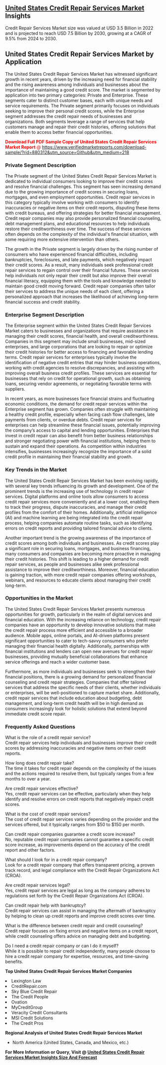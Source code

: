 <h2><a href="https://www.verifiedmarketreports.com/download-sample/?rid=880312&amp;utm_source=Github&amp;utm_medium=218" target="_blank">United States Credit Repair Services Market</a> Insights</h2><p>Credit Repair Services Market size was valued at USD 3.5 Billion in 2022 and is projected to reach USD 7.5 Billion by 2030, growing at a CAGR of 9.5% from 2024 to 2030.</p><p><h2>United States Credit Repair Services Market by Application</h2> <p>The United States Credit Repair Services Market has witnessed significant growth in recent years, driven by the increasing need for financial stability and the rising awareness among individuals and businesses about the importance of maintaining a good credit score. The market is segmented by application into two primary categories: Private and Enterprise. These segments cater to distinct customer bases, each with unique needs and service requirements. The Private segment primarily focuses on individuals seeking to improve their personal credit scores, while the Enterprise segment addresses the credit repair needs of businesses and organizations. Both segments leverage a range of services that help customers manage and repair their credit histories, offering solutions that enable them to access better financial opportunities. <p><span class=""><span style="color: #ff0000;"><strong>Download Full PDF Sample Copy of United States Credit Repair Services Market Report</strong> @ </span><a href="https://www.verifiedmarketreports.com/download-sample/?rid=880312&amp;utm_source=Github&amp;utm_medium=218" target="_blank">https://www.verifiedmarketreports.com/download-sample/?rid=880312&amp;utm_source=Github&amp;utm_medium=218</a></span></p> <h3>Private Segment Description</h3> <p>The Private segment of the United States Credit Repair Services Market is dedicated to individual consumers looking to improve their credit scores and resolve financial challenges. This segment has seen increasing demand due to the growing importance of credit scores in securing loans, mortgages, and even employment opportunities. Credit repair services in this category typically involve working with consumers to identify inaccuracies or negative items on their credit reports, disputing these items with credit bureaus, and offering strategies for better financial management. Credit repair companies may also provide personalized financial counseling, debt management plans, and educational resources to help individuals restore their creditworthiness over time. The success of these services often depends on the complexity of the individual's financial situation, with some requiring more extensive intervention than others. <p>The growth in the Private segment is largely driven by the rising number of consumers who have experienced financial difficulties, including bankruptcies, foreclosures, and late payments, which negatively impact their credit scores. As a result, many individuals seek professional credit repair services to regain control over their financial futures. These services help individuals not only repair their credit but also improve their overall financial literacy, equipping them with the tools and knowledge needed to maintain good credit moving forward. Credit repair companies often tailor their services to address the unique needs of each client, offering a personalized approach that increases the likelihood of achieving long-term financial success and credit stability.</p> <h3>Enterprise Segment Description</h3> <p>The Enterprise segment within the United States Credit Repair Services Market caters to businesses and organizations that require assistance in managing their credit scores, financial health, and overall creditworthiness. Companies in this segment may include small businesses, mid-sized enterprises, and large corporations that are looking to repair or optimize their credit histories for better access to financing and favorable lending terms. Credit repair services for enterprises typically involve the identification of negative credit entries that may hinder business operations, working with credit agencies to resolve discrepancies, and assisting with improving overall business credit profiles. These services are essential for businesses that rely on credit for operational growth, such as obtaining loans, securing vendor agreements, or negotiating favorable terms with suppliers. <p>In recent years, as more businesses face financial strains and fluctuating economic conditions, the demand for credit repair services within the Enterprise segment has grown. Companies often struggle with maintaining a healthy credit profile, especially when facing cash flow challenges, late payments from clients, or overdue debts. Credit repair services for enterprises can help streamline these financial issues, potentially improving the company’s access to capital and lending opportunities. Enterprises that invest in credit repair can also benefit from better business relationships and stronger negotiating power with financial institutions, helping them to sustain and expand their operations. As competition within industries intensifies, businesses increasingly recognize the importance of a solid credit profile in maintaining their financial stability and growth.</p> <h3>Key Trends in the Market</h3> <p>The United States Credit Repair Services Market has been evolving rapidly, with several key trends influencing its growth and development. One of the prominent trends is the increasing use of technology in credit repair services. Digital platforms and online tools allow consumers to access credit repair services more conveniently and at a lower cost, enabling them to track their progress, dispute inaccuracies, and manage their credit profiles from the comfort of their homes. Additionally, artificial intelligence (AI) and machine learning are being integrated into the credit repair process, helping companies automate routine tasks, such as identifying errors on credit reports and providing tailored financial advice to clients.</p> <p>Another important trend is the growing awareness of the importance of credit scores among both individuals and businesses. As credit scores play a significant role in securing loans, mortgages, and business financing, many consumers and companies are becoming more proactive in managing their credit histories. This shift is leading to a higher demand for credit repair services, as people and businesses alike seek professional assistance to improve their creditworthiness. Moreover, financial education is gaining traction, with more credit repair companies offering workshops, webinars, and resources to educate clients about managing their credit long-term.</p> <h3>Opportunities in the Market</h3> <p>The United States Credit Repair Services Market presents numerous opportunities for growth, particularly in the realm of digital services and financial education. With the increasing reliance on technology, credit repair companies have an opportunity to develop innovative solutions that make the credit repair process more efficient and accessible to a broader audience. Mobile apps, online portals, and AI-driven platforms present significant opportunities to cater to tech-savvy consumers who prefer managing their financial health digitally. Additionally, partnerships with financial institutions and lenders can open new avenues for credit repair businesses, providing mutually beneficial collaborations that enhance service offerings and reach a wider customer base.</p> <p>Furthermore, as more individuals and businesses seek to strengthen their financial positions, there is a growing demand for personalized financial counseling and credit repair strategies. Companies that offer tailored services that address the specific needs of their clients, whether individuals or enterprises, will be well-positioned to capture market share. Additionally, credit repair services that include education about budgeting, debt management, and long-term credit health will be in high demand as consumers increasingly look for holistic solutions that extend beyond immediate credit score repair.</p> <h3>Frequently Asked Questions</h3> <p>What is the role of a credit repair service? <br> Credit repair services help individuals and businesses improve their credit scores by addressing inaccuracies and negative items on their credit reports.</p> <p>How long does credit repair take? <br> The time it takes for credit repair depends on the complexity of the issues and the actions required to resolve them, but typically ranges from a few months to over a year.</p> <p>Are credit repair services effective? <br> Yes, credit repair services can be effective, particularly when they help identify and resolve errors on credit reports that negatively impact credit scores.</p> <p>What is the cost of credit repair services? <br> The cost of credit repair services varies depending on the provider and the services offered, but it typically ranges from $50 to $150 per month.</p> <p>Can credit repair companies guarantee a credit score increase? <br> No, reputable credit repair companies cannot guarantee a specific credit score increase, as improvements depend on the accuracy of the credit report and other factors.</p> <p>What should I look for in a credit repair company? <br> Look for a credit repair company that offers transparent pricing, a proven track record, and legal compliance with the Credit Repair Organizations Act (CROA).</p> <p>Are credit repair services legal? <br> Yes, credit repair services are legal as long as the company adheres to regulations set forth by the Credit Repair Organizations Act (CROA).</p> <p>Can credit repair help with bankruptcy? <br> Credit repair services can assist in managing the aftermath of bankruptcy by helping to clean up credit reports and improve credit scores over time.</p> <p>What is the difference between credit repair and credit counseling? <br> Credit repair focuses on fixing errors and negative items on a credit report, while credit counseling offers advice on managing debt and budgeting.</p> <p>Do I need a credit repair company or can I do it myself? <br> While it is possible to repair credit independently, many people choose to hire a credit repair company for expertise, resources, and time-saving benefits.</p></p><p><strong>Top United States Credit Repair Services Market Companies</strong></p><div data-test-id=""><p><li>Lexington Law</li><li> CreditRepair.com</li><li> Sky Blue Credit Repair</li><li> The Credit People</li><li> Ovation</li><li> MyCreditGroup</li><li> Veracity Credit Consultants</li><li> MSI Credit Solutions</li><li> The Credit Pros</li></p><div><strong>Regional Analysis of&nbsp;United States Credit Repair Services Market</strong></div><ul><li dir="ltr"><p dir="ltr">North America&nbsp;(United States, Canada, and Mexico, etc.)</p></li></ul><p><strong>For More Information or Query, Visit @&nbsp;</strong><strong><a href="https://www.verifiedmarketreports.com/product/credit-repair-services-market/?utm_source=Github&amp;utm_medium=218" target="_blank">United States Credit Repair Services Market Insights Size And Forecast</a></strong></p></div>
